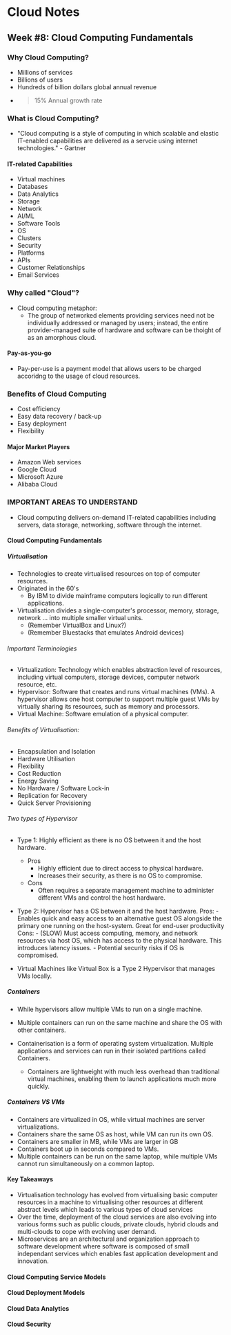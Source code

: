 # Cloud Notes

## Week #8: Cloud Computing Fundamentals

### Why Cloud Computing?
- Millions of services
- Billions of users
- Hundreds of billion dollars global annual revenue
- >15% Annual growth rate

### What is Cloud Computing?
- "Cloud computing is a style of computing in which scalable and elastic IT-enabled capabilities are delivered as a servcie using internet technologies." - Gartner

#### IT-related Capabilities
- Virtual machines
- Databases
- Data Analytics
- Storage
- Network
- AI/ML
- Software Tools
- OS
- Clusters
- Security
- Platforms
- APIs
- Customer Relationships
- Email Services

### Why called "Cloud"?
- Cloud computing metaphor:
    - The group of networked elements providing services need not be individually addressed or managed by users; instead, the entire provider-managed suite of hardware and software can be thoight of as an amorphous cloud.

#### Pay-as-you-go
- Pay-per-use is a payment model that allows users to be charged accoridng to the usage of cloud resources.

### Benefits of Cloud Computing
- Cost efficiency
- Easy data recovery / back-up
- Easy deployment
- Flexibility

#### Major Market Players
- Amazon Web services
- Google Cloud
- Microsoft Azure
- Alibaba Cloud

### IMPORTANT AREAS TO UNDERSTAND
- Cloud computing delivers on-demand IT-related capabilities including servers, data storage, networking, software through the internet.
#### Cloud Computing Fundamentals
##### Virtualisation
- Technologies to create virtualised resources on top of computer resources.
- Originated in the 60's
    - By IBM to divide mainframe computers logically to run different applications.
- Virtualisation divides a single-computer's processor, memory, storage, network ... into multiple smaller virtual units.
    - (Remember VirtualBox and Linux?)
    - (Remember Bluestacks that emulates Android devices)

###### Important Terminologies
- Virtualization: Technology which enables abstraction level of resources, including virtual computers, storage devices, computer network resource, etc.
- Hypervisor: Software that creates and runs virtual machines (VMs). A hypervisor allows one host computer to support multiple guest VMs by virtually sharing its resources, such as memory and processors.
- Virtual Machine: Software emulation of a physical computer.

###### Benefits of Virtualisation:
- Encapsulation and Isolation
- Hardware Utilisation
- Flexibility
- Cost Reduction
- Energy Saving
- No Hardware / Software Lock-in
- Replication for Recovery
- Quick Server Provisioning

###### Two types of Hypervisor
- Type 1: Highly efficient as there is no OS between it and the host hardware.
    - Pros
        - Highly efficient due to direct access to physical hardware.
        - Increases their security, as there is no OS to compromise.
    - Cons
        - Often requires a separate management machine to administer different VMs and control the host hardware.
- Type 2: Hypervisor has a OS between it and the host hardware.
    Pros:
        - Enables quick and easy access to an alternative guest OS alongside the primary one running on the host-system. Great for end-user productivity
    Cons:
        - (SLOW) Must access computing, memory, and network resources via host OS, which has access to the physical hardware. This introduces latency issues.
        - Potential security risks if OS is compromised.

- Virtual Machines like Virtual Box is a Type 2 Hypervisor that manages VMs locally.

##### Containers
- While hypervisors allow multiple VMs to run on a single machine.
- Multiple containers can run on the same machine and share the OS with other containers.

- Containerisation is a form of operating system virtualization. Multiple applications and services can run in their isolated partitions called Containers.
    - Containers are lightweight with much less overhead than traditional virtual machines, enabling them to launch applications much more quickly.

##### Containers VS VMs
- Containers are virtualized in OS, while virtual machines are server virtualizations.
- Containers share the same OS as host, while VM can run its own OS.
- Containers are smaller in MB, while VMs are larger in GB
- Containers boot up in seconds compared to VMs.
- Multiple containers can be run on the same laptop, while multiple VMs cannot run simultaneously on a common laptop.


#### Key Takeaways
- Virtualisation technology has evolved from virtualising basic computer resources in a machine to virtualising other resources at different abstract levels which leads to various types of cloud services
- Over the time, deployment of the cloud services are also evolving into various forms such as public clouds, private clouds, hybrid clouds and multi-clouds to cope with evolving user demand.
- Microservices are an architectural and organization approach to software development where software is composed of small independant services which enables fast application development and innovation.

#### Cloud Computing Service Models

#### Cloud Deployment Models

#### Cloud Data Analytics

#### Cloud Security